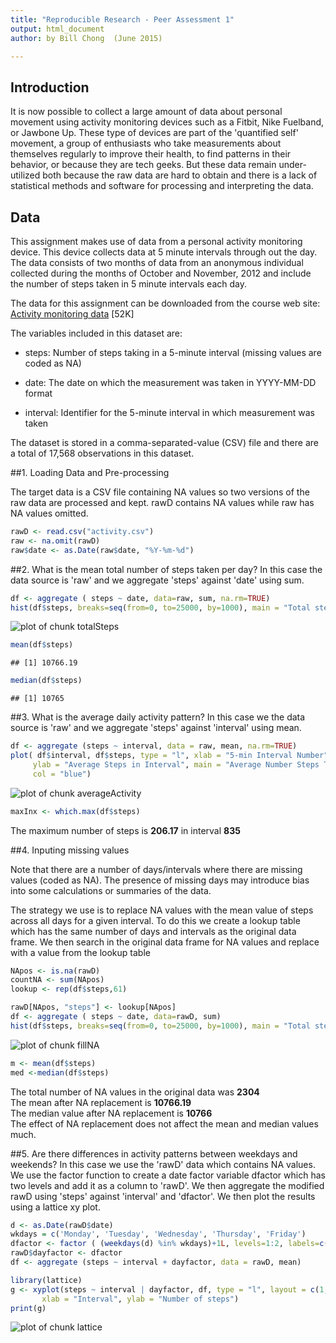 ```yaml
---
title: "Reproducible Research - Peer Assessment 1"  
output: html_document  
author: by Bill Chong  (June 2015)

---
```

## Introduction

It is now possible to collect a large amount of data about personal movement using activity monitoring devices such as a Fitbit, Nike Fuelband, or Jawbone Up. These type of devices are part of the 'quantified self' movement, a group of enthusiasts who take measurements about themselves regularly to improve their health, to find patterns in their behavior, or because they are tech geeks. But these data remain under-utilized both because the raw data are hard to obtain and there is a lack of statistical methods and software for processing and interpreting the data.

## Data

This assignment makes use of data from a personal activity monitoring device. This device collects data at 5 minute intervals through out the day. The data consists of two months of data from an anonymous individual collected during the months of October and November, 2012 and include the number of steps taken in 5 minute intervals each day.


The data for this assignment can be downloaded from the course web site: [Activity monitoring data](https://d396qusza40orc.cloudfront.net/repdata%2Fdata%2Factivity.zip) [52K]

The variables included in this dataset are:

- steps: Number of steps taking in a 5-minute interval (missing values are coded as NA)


- date: The date on which the measurement was taken in YYYY-MM-DD format


- interval: Identifier for the 5-minute interval in which measurement was taken


The dataset is stored in a comma-separated-value (CSV) file and there are a total of 17,568 observations in this dataset.

##1. Loading Data and Pre-processing

The target data is a CSV file containing NA values so two versions of the raw data are processed and kept. rawD contains NA values while raw has NA values omitted.

```r
rawD <- read.csv("activity.csv")
raw <- na.omit(rawD)
raw$date <- as.Date(raw$date, "%Y-%m-%d")
```
##2. What is the mean total number of steps taken per day?
In this case the data source is 'raw' and we aggregate 'steps' against 'date' using sum.

```r
df <- aggregate ( steps ~ date, data=raw, sum, na.rm=TRUE)
hist(df$steps, breaks=seq(from=0, to=25000, by=1000), main = "Total steps per day", xlab = "steps", col = "green")
```

![plot of chunk totalSteps](figure/totalSteps-1.png) 

```r
mean(df$steps)
```

```
## [1] 10766.19
```

```r
median(df$steps)
```

```
## [1] 10765
```
##3. What is the average daily activity pattern?
In this case we the data source is 'raw' and we aggregate 'steps' against 'interval' using mean.

```r
df <- aggregate (steps ~ interval, data = raw, mean, na.rm=TRUE)
plot( df$interval, df$steps, type = "l", xlab = "5-min Interval Number", 
     ylab = "Average Steps in Interval", main = "Average Number Steps Taken Per 5-min Interval", 
     col = "blue")
```

![plot of chunk averageActivity](figure/averageActivity-1.png) 

```r
maxInx <- which.max(df$steps)
```

The maximum number of steps is   **206.17**  in interval  **835**

##4. Inputing missing values

Note that there are a number of days/intervals where there are missing values (coded as NA). The presence of missing days may introduce bias into some calculations or summaries of the data.

The strategy we use is to replace NA values with the mean value of steps across all days for a given interval. To do this we create a lookup table which has the same number of days and intervals as the original data frame. We then search in the original data frame for NA values and replace with a value from the lookup table


```r
NApos <- is.na(rawD)
countNA <- sum(NApos)
lookup <- rep(df$steps,61)

rawD[NApos, "steps"] <- lookup[NApos]
df <- aggregate ( steps ~ date, data=rawD, sum)
hist(df$steps, breaks=seq(from=0, to=25000, by=1000), main = "Total steps per day (NA values Replaced With Interval Means)", xlab = "steps", col = "magenta")
```

![plot of chunk fillNA](figure/fillNA-1.png) 

```r
m <- mean(df$steps)
med <-median(df$steps)
```
The total number of NA values in the original data was **2304**  
The mean after NA replacement is  **10766.19**   
The median value after NA replacement is **10766**  
The effect of NA replacement does not affect the mean and median values much.

##5. Are there differences in activity patterns between weekdays and weekends?
In this case we use the 'rawD' data which contains NA values. We use the factor function to create a date factor variable dfactor which has two levels and add it as a column to 'rawD'. We then aggregate the modified rawD using 'steps' against 'interval' and 'dfactor'. We then plot the results using a lattice xy plot.


```r
d <- as.Date(rawD$date)
wkdays = c('Monday', 'Tuesday', 'Wednesday', 'Thursday', 'Friday')
dfactor <- factor ( (weekdays(d) %in% wkdays)+1L, levels=1:2, labels=c('weekend','weekday'))
rawD$dayfactor <- dfactor
df <- aggregate (steps ~ interval + dayfactor, data = rawD, mean)

library(lattice)
g <- xyplot(steps ~ interval | dayfactor, df, type = "l", layout = c(1, 2), 
       xlab = "Interval", ylab = "Number of steps")
print(g)
```

![plot of chunk lattice](figure/lattice-1.png) 

